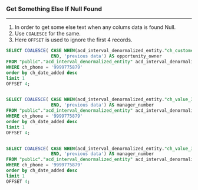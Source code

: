 ### Get Something Else If Null Found
---
1. In order to get some else text when any colums data is found Null.   
1. Use `COALESCE` for the same.    
1. Here `OFFSET` is used to ignore the first 4 records.    
```sql
SELECT COALESCE( CASE WHEN(acd_interval_denormalized_entity."ch_customer_data"::json->>'opportunity_owner') IS NULL THEN NULL ELSE(acd_interval_denormalized_entity."ch_customer_data"::json->>'opportunity_owner')
                 END, 'previous data') AS opportunity_owner
FROM "public"."acd_interval_denormalized_entity" acd_interval_denormalized_entity
WHERE ch_phone = '9999775879'
order by ch_date_added desc
limit 1
OFFSET 4;


SELECT COALESCE( CASE WHEN(acd_interval_denormalized_entity."ch_value_3"::json->>'managersNumber') IS NULL THEN NULL ELSE(acd_interval_denormalized_entity."ch_value_3"::json->>'managersNumber')
                 END, 'previous data') AS manager_number
FROM "public"."acd_interval_denormalized_entity" acd_interval_denormalized_entity
WHERE ch_phone = '9999775879'
order by ch_date_added desc
limit 1
OFFSET 4;


SELECT COALESCE( CASE WHEN(acd_interval_denormalized_entity."ch_value_3") IS NULL THEN NULL ELSE(acd_interval_denormalized_entity."ch_value_3")
                 END, 'previous data') AS manager_number
FROM "public"."acd_interval_denormalized_entity" acd_interval_denormalized_entity
WHERE ch_phone = '9999775879'
order by ch_date_added desc
limit 1
OFFSET 4;
```